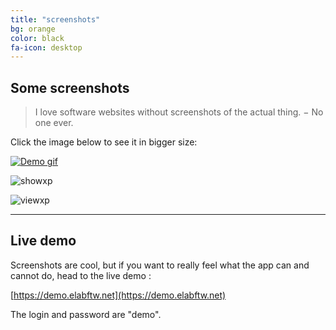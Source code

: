 ```yaml
---
title: "screenshots"
bg: orange
color: black
fa-icon: desktop
---
```


## Some screenshots

> I love software websites without screenshots of the actual thing. − No one ever.

Click the image below to see it in bigger size:

[![Demo gif](https://i.imgur.com/SRHsIEM.gif)](https://gfycat.com/ImpressivePoliteAsiaticmouflon)

![showxp](https://i.imgur.com/CvYsGY0.jpg)

![viewxp](https://i.imgur.com/dXDmcxT.jpg)

-------------------------

## Live demo

Screenshots are cool, but if you want to really feel what the app can and cannot do, head to the live demo :

[https://demo.elabftw.net](https://demo.elabftw.net)

The login and password are "demo".

